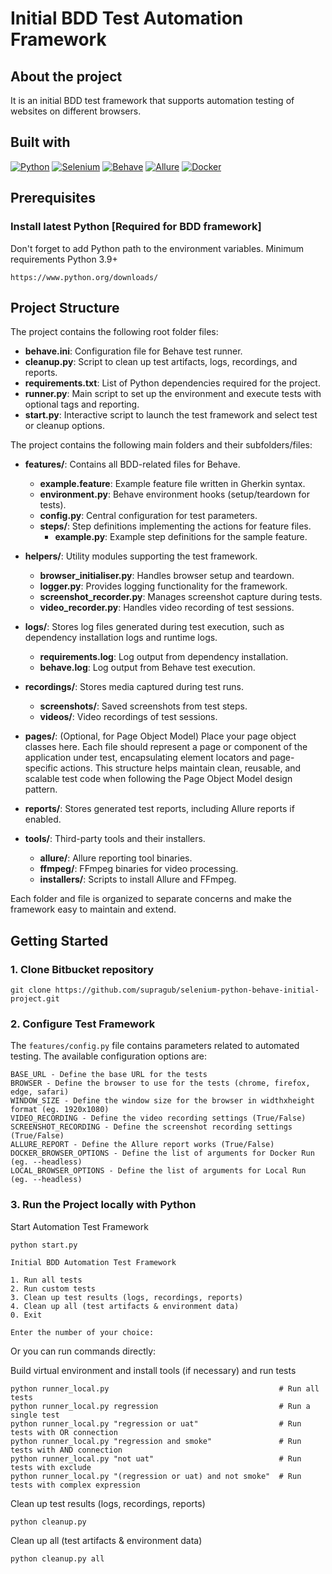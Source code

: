 # Initial BDD Test Automation Framework

## About the project

It is an initial BDD test framework that supports automation testing of websites on different browsers.

## Built with

[![Python][Python]][Python-url]
[![Selenium][Selenium]][Selenium-url]
[![Behave][Behave]][Behave-url]
[![Allure][Allure]][Allure-url]
[![Docker][Docker]][Docker-url]

## Prerequisites

### Install latest Python [Required for BDD framework]

Don't forget to add Python path to the environment variables.
Minimum requirements Python 3.9+

```
https://www.python.org/downloads/
```

## Project Structure

The project contains the following root folder files:

- **behave.ini**: Configuration file for Behave test runner.
- **cleanup.py**: Script to clean up test artifacts, logs, recordings, and reports.
- **requirements.txt**: List of Python dependencies required for the project.
- **runner.py**: Main script to set up the environment and execute tests with optional tags and reporting.
- **start.py**: Interactive script to launch the test framework and select test or cleanup options.

The project contains the following main folders and their subfolders/files:

- **features/**: Contains all BDD-related files for Behave.
  - **example.feature**: Example feature file written in Gherkin syntax.
  - **environment.py**: Behave environment hooks (setup/teardown for tests).
  - **config.py**: Central configuration for test parameters.
  - **steps/**: Step definitions implementing the actions for feature files.
    - **example.py**: Example step definitions for the sample feature.

- **helpers/**: Utility modules supporting the test framework.
  - **browser_initialiser.py**: Handles browser setup and teardown.
  - **logger.py**: Provides logging functionality for the framework.
  - **screenshot_recorder.py**: Manages screenshot capture during tests.
  - **video_recorder.py**: Handles video recording of test sessions.

- **logs/**: Stores log files generated during test execution, such as dependency installation logs and runtime logs.
  - **requirements.log**: Log output from dependency installation.
  - **behave.log**: Log output from Behave test execution.

- **recordings/**: Stores media captured during test runs.
  - **screenshots/**: Saved screenshots from test steps.
  - **videos/**: Video recordings of test sessions.

- **pages/**: (Optional, for Page Object Model) Place your page object classes here. Each file should represent a page or component of the application under test, encapsulating element locators and page-specific actions. This structure helps maintain clean, reusable, and scalable test code when following the Page Object Model design pattern.

- **reports/**: Stores generated test reports, including Allure reports if enabled.

- **tools/**: Third-party tools and their installers.
  - **allure/**: Allure reporting tool binaries.
  - **ffmpeg/**: FFmpeg binaries for video processing.
  - **installers/**: Scripts to install Allure and FFmpeg.

Each folder and file is organized to separate concerns and make the framework easy to maintain and extend.

## Getting Started

### 1. Clone Bitbucket repository

```
git clone https://github.com/supragub/selenium-python-behave-initial-project.git
```

### 2. Configure Test Framework

The `features/config.py` file contains parameters related to automated testing. The available configuration options are:

```
BASE_URL - Define the base URL for the tests
BROWSER - Define the browser to use for the tests (chrome, firefox, edge, safari)
WINDOW_SIZE - Define the window size for the browser in widthxheight format (eg. 1920x1080)
VIDEO_RECORDING - Define the video recording settings (True/False)
SCREENSHOT_RECORDING - Define the screenshot recording settings (True/False)
ALLURE_REPORT - Define the Allure report works (True/False)
DOCKER_BROWSER_OPTIONS - Define the list of arguments for Docker Run (eg. --headless)
LOCAL_BROWSER_OPTIONS - Define the list of arguments for Local Run (eg. --headless)
```

### 3. Run the Project locally with Python

Start Automation Test Framework
```
python start.py
```
```
Initial BDD Automation Test Framework

1. Run all tests
2. Run custom tests
3. Clean up test results (logs, recordings, reports)
4. Clean up all (test artifacts & environment data)
0. Exit

Enter the number of your choice:
```
Or you can run commands directly:

Build virtual environment and install tools (if necessary) and run tests
```
python runner_local.py                                      # Run all tests
python runner_local.py regression                           # Run a single test
python runner_local.py "regression or uat"                  # Run tests with OR connection
python runner_local.py "regression and smoke"               # Run tests with AND connection 
python runner_local.py "not uat"                            # Run tests with exclude
python runner_local.py "(regression or uat) and not smoke"  # Run tests with complex expression
```

Clean up test results (logs, recordings, reports)
```
python cleanup.py
```

Clean up all (test artifacts & environment data)
```
python cleanup.py all
```

[Python]: https://img.shields.io/badge/python-3670A0?style=for-the-badge&logo=python&logoColor=ffdd54

[Python-url]: https://www.python.org/

[Selenium]: https://img.shields.io/badge/-selenium-%43B02A?style=for-the-badge&logo=selenium&logoColor=white

[Selenium-url]: https://www.selenium.dev

[Behave]: https://img.shields.io/badge/Behave-802045?style=for-the-badge&logo=python&logoColor=white

[Behave-url]: https://behave.readthedocs.io/en/latest/

[Allure]: https://img.shields.io/badge/Allure-ff5000?style=for-the-badge&logo=allure&logoColor=white

[Allure-url]: https://allurereport.org/

[Docker]: https://img.shields.io/badge/docker-2496ED?style=for-the-badge&logo=docker&logoColor=white&labelColor=1D63ED&color=1D63ED

[Docker-url]: https://www.docker.com/
